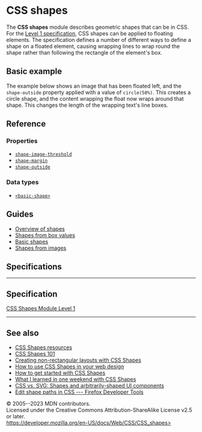 CSS shapes
==========

The **CSS shapes** module describes geometric shapes that can be in CSS.
For the [Level 1 specification](https://drafts.csswg.org/css-shapes/),
CSS shapes can be applied to floating elements. The specification
defines a number of different ways to define a shape on a floated
element, causing wrapping lines to wrap round the shape rather than
following the rectangle of the element\'s box.

Basic example
-------------

The example below shows an image that has been floated left, and the
`shape-outside` property applied with a value of `circle(50%)`. This
creates a circle shape, and the content wrapping the float now wraps
around that shape. This changes the length of the wrapping text\'s line
boxes.

Reference
---------

### Properties

- [`shape-image-threshold`](shape-image-threshold.md)
- [`shape-margin`](shape-margin.md)
- [`shape-outside`](shape-outside.md)

### Data types

- [`<basic-shape>`](basic-shape.md)

Guides
------

- [Overview of shapes](overview_of_shapes.md)
- [Shapes from box values](from_box_values.md)
- [Basic shapes](basic_shapes.md)
- [Shapes from images](shapes_from_images.md)

Specifications
--------------

  -----------------------------------------------------------------------

Specification
  -----------------------------------------------------------------------

  [CSS Shapes Module Level 1\
  ](https://drafts.csswg.org/css-shapes/)

  -----------------------------------------------------------------------

See also
--------

- [CSS Shapes
    resources](https://codepen.io/KristopherVanSant/post/css-shapes-resources)
- [CSS Shapes 101](https://alistapart.com/article/css-shapes-101/)
- [Creating non-rectangular layouts with CSS
    Shapes](https://www.sarasoueidan.com/blog/css-shapes/)
- [How to use CSS Shapes in your web
    design](https://webdesign.tutsplus.com/tutorials/how-to-use-css-shapes-in-your-web-design--cms-27498)
- [How to get started with CSS
    Shapes](https://www.webdesignerdepot.com/2015/03/how-to-get-started-with-css-shapes/)
- [What I learned in one weekend with CSS
    Shapes](https://medium.com/@MHarreither/what-i-learned-in-one-weekend-with-css-shapes-66ae9be69cc5)
- [CSS vs. SVG: Shapes and arbitrarily-shaped UI
    components](https://blog.adobe.com/en/2015/09/01/css-vs-svg-shapes-and-arbitrarily-shaped-ui-components)
- [Edit shape paths in CSS --- Firefox Developer
    Tools](https://firefox-source-docs.mozilla.org/devtools-user/page_inspector/how_to/edit_css_shapes/index.html)

© 2005--2023 MDN contributors.\
Licensed under the Creative Commons Attribution-ShareAlike License v2.5
or later.\
https://developer.mozilla.org/en-US/docs/Web/CSS/CSS_shapes>
